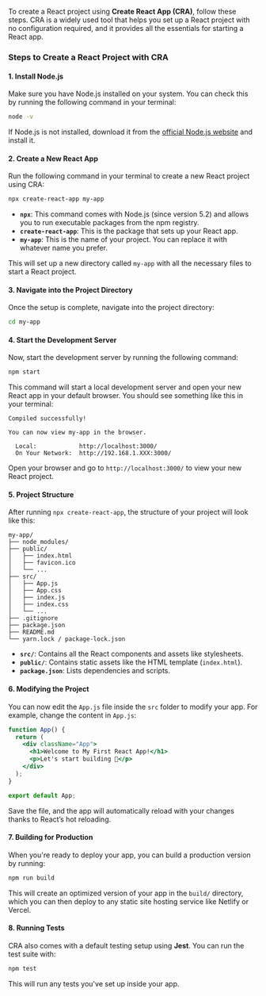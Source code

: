 To create a React project using **Create React App (CRA)**, follow these steps. CRA is a widely used tool that helps you set up a React project with no configuration required, and it provides all the essentials for starting a React app.

### Steps to Create a React Project with CRA

#### 1. **Install Node.js**
Make sure you have Node.js installed on your system. You can check this by running the following command in your terminal:

```bash
node -v
```

If Node.js is not installed, download it from the [official Node.js website](https://nodejs.org/) and install it.

#### 2. **Create a New React App**

Run the following command in your terminal to create a new React project using CRA:

```bash
npx create-react-app my-app
```

- **`npx`**: This command comes with Node.js (since version 5.2) and allows you to run executable packages from the npm registry.
- **`create-react-app`**: This is the package that sets up your React app.
- **`my-app`**: This is the name of your project. You can replace it with whatever name you prefer.

This will set up a new directory called `my-app` with all the necessary files to start a React project.

#### 3. **Navigate into the Project Directory**

Once the setup is complete, navigate into the project directory:

```bash
cd my-app
```

#### 4. **Start the Development Server**

Now, start the development server by running the following command:

```bash
npm start
```

This command will start a local development server and open your new React app in your default browser. You should see something like this in your terminal:

```
Compiled successfully!

You can now view my-app in the browser.

  Local:            http://localhost:3000/
  On Your Network:  http://192.168.1.XXX:3000/
```

Open your browser and go to `http://localhost:3000/` to view your new React project.

#### 5. **Project Structure**

After running `npx create-react-app`, the structure of your project will look like this:

```
my-app/
├── node_modules/
├── public/
│   ├── index.html
│   ├── favicon.ico
│   └── ...
├── src/
│   ├── App.js
│   ├── App.css
│   ├── index.js
│   ├── index.css
│   └── ...
├── .gitignore
├── package.json
├── README.md
└── yarn.lock / package-lock.json
```

- **`src/`**: Contains all the React components and assets like stylesheets.
- **`public/`**: Contains static assets like the HTML template (`index.html`).
- **`package.json`**: Lists dependencies and scripts.

#### 6. **Modifying the Project**

You can now edit the `App.js` file inside the `src` folder to modify your app. For example, change the content in `App.js`:

```jsx
function App() {
  return (
    <div className="App">
      <h1>Welcome to My First React App!</h1>
      <p>Let's start building 🚀</p>
    </div>
  );
}

export default App;
```

Save the file, and the app will automatically reload with your changes thanks to React’s hot reloading.

#### 7. **Building for Production**

When you're ready to deploy your app, you can build a production version by running:

```bash
npm run build
```

This will create an optimized version of your app in the `build/` directory, which you can then deploy to any static site hosting service like Netlify or Vercel.

#### 8. **Running Tests**

CRA also comes with a default testing setup using **Jest**. You can run the test suite with:

```bash
npm test
```

This will run any tests you've set up inside your app.